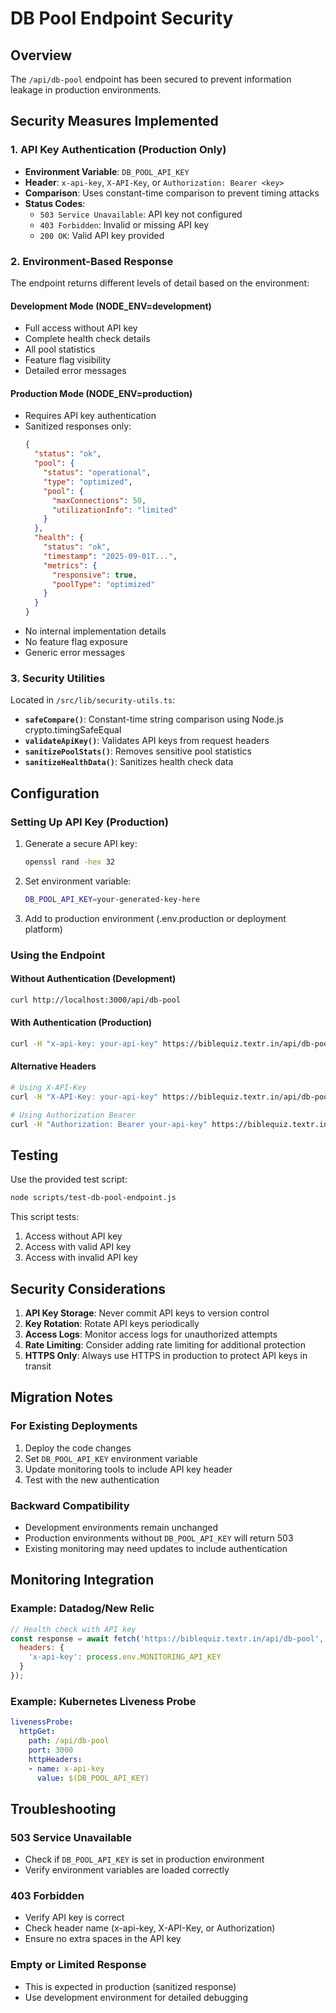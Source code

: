 # DB Pool Endpoint Security

## Overview
The `/api/db-pool` endpoint has been secured to prevent information leakage in production environments.

## Security Measures Implemented

### 1. API Key Authentication (Production Only)
- **Environment Variable**: `DB_POOL_API_KEY`
- **Header**: `x-api-key`, `X-API-Key`, or `Authorization: Bearer <key>`
- **Comparison**: Uses constant-time comparison to prevent timing attacks
- **Status Codes**:
  - `503 Service Unavailable`: API key not configured
  - `403 Forbidden`: Invalid or missing API key
  - `200 OK`: Valid API key provided

### 2. Environment-Based Response
The endpoint returns different levels of detail based on the environment:

#### Development Mode (NODE_ENV=development)
- Full access without API key
- Complete health check details
- All pool statistics
- Feature flag visibility
- Detailed error messages

#### Production Mode (NODE_ENV=production)
- Requires API key authentication
- Sanitized responses only:
  ```json
  {
    "status": "ok",
    "pool": {
      "status": "operational",
      "type": "optimized",
      "pool": {
        "maxConnections": 50,
        "utilizationInfo": "limited"
      }
    },
    "health": {
      "status": "ok",
      "timestamp": "2025-09-01T...",
      "metrics": {
        "responsive": true,
        "poolType": "optimized"
      }
    }
  }
  ```
- No internal implementation details
- No feature flag exposure
- Generic error messages

### 3. Security Utilities
Located in `/src/lib/security-utils.ts`:

- **`safeCompare()`**: Constant-time string comparison using Node.js crypto.timingSafeEqual
- **`validateApiKey()`**: Validates API keys from request headers
- **`sanitizePoolStats()`**: Removes sensitive pool statistics
- **`sanitizeHealthData()`**: Sanitizes health check data

## Configuration

### Setting Up API Key (Production)
1. Generate a secure API key:
   ```bash
   openssl rand -hex 32
   ```

2. Set environment variable:
   ```bash
   DB_POOL_API_KEY=your-generated-key-here
   ```

3. Add to production environment (.env.production or deployment platform)

### Using the Endpoint

#### Without Authentication (Development)
```bash
curl http://localhost:3000/api/db-pool
```

#### With Authentication (Production)
```bash
curl -H "x-api-key: your-api-key" https://biblequiz.textr.in/api/db-pool
```

#### Alternative Headers
```bash
# Using X-API-Key
curl -H "X-API-Key: your-api-key" https://biblequiz.textr.in/api/db-pool

# Using Authorization Bearer
curl -H "Authorization: Bearer your-api-key" https://biblequiz.textr.in/api/db-pool
```

## Testing
Use the provided test script:
```bash
node scripts/test-db-pool-endpoint.js
```

This script tests:
1. Access without API key
2. Access with valid API key
3. Access with invalid API key

## Security Considerations

1. **API Key Storage**: Never commit API keys to version control
2. **Key Rotation**: Rotate API keys periodically
3. **Access Logs**: Monitor access logs for unauthorized attempts
4. **Rate Limiting**: Consider adding rate limiting for additional protection
5. **HTTPS Only**: Always use HTTPS in production to protect API keys in transit

## Migration Notes

### For Existing Deployments
1. Deploy the code changes
2. Set `DB_POOL_API_KEY` environment variable
3. Update monitoring tools to include API key header
4. Test with the new authentication

### Backward Compatibility
- Development environments remain unchanged
- Production environments without `DB_POOL_API_KEY` will return 503
- Existing monitoring may need updates to include authentication

## Monitoring Integration

### Example: Datadog/New Relic
```javascript
// Health check with API key
const response = await fetch('https://biblequiz.textr.in/api/db-pool', {
  headers: {
    'x-api-key': process.env.MONITORING_API_KEY
  }
});
```

### Example: Kubernetes Liveness Probe
```yaml
livenessProbe:
  httpGet:
    path: /api/db-pool
    port: 3000
    httpHeaders:
    - name: x-api-key
      value: $(DB_POOL_API_KEY)
```

## Troubleshooting

### 503 Service Unavailable
- Check if `DB_POOL_API_KEY` is set in production environment
- Verify environment variables are loaded correctly

### 403 Forbidden
- Verify API key is correct
- Check header name (x-api-key, X-API-Key, or Authorization)
- Ensure no extra spaces in the API key

### Empty or Limited Response
- This is expected in production (sanitized response)
- Use development environment for detailed debugging